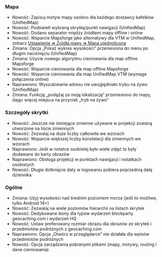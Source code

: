### Mapa
- Nowość: Zapisuj motyw mapy osobno dla każdego dostawcy kafelków (UnifiedMap)
- Nowość: Podświetl wybraną skrytkę/punkt nawigacji (UnifiedMap)
- Nowość: Dodano separator między źródłami mapy offline i online
- Nowość: Wsparcie Mapsforge jako alternatywy dla VTM w UnifiedMap, zobacz [Ustawienia => Źródła mapy => Mapa ujednolicona](cgeo-setting://useMapsforgeInUnifiedMap)
- Zmiana: Opcja „Pokaż wykres wysokości” przeniesiona do menu po długim naciśnięciu (UnifiedMap)
- Zmiana: Użycie nowego algorytmu cieniowania dla map offline Mapsforge
- Nowość: Wsparcie cieniowania dla map offline Mapsforge
- Nowość: Wsparcie cieniowania dla map UnifiedMap VTM (wymaga połączenia online)
- Naprawiono: Wyszukiwanie adresu nie uwzględniało trybu na żywo (UnifiedMap)
- Zmiana: Funkcję „podążaj za moją lokalizacją” przeniesiono do mapy, dając więcej miejsca na przycisk „tryb na żywo”

### Szczegóły skrytki
- Nowość: Jeszcze nie istniejące zmienne używane w projekcji zostaną utworzone na liście zmiennych
- Nowość: Zezwalaj na duże liczby całkowite we wzorach
- Nowość: Wsparcie większej liczby konstelacji dla zmiennych we wzorach
- Naprawiono: Jeśli w notatce osobistej było wiele zdjęć to były dodawane do karty obrazów
- Naprawiono: Obsługa projekcji w punktach nawigacji i notatkach osobistych
- Nowość: Długie dotknięcie daty w logowaniu pobiera poprzednią datę dziennika

### Ogólne
- Zmiana: Użyj wysokości nad średnim poziomem morza (jeśli to możliwe, tylko Android 14+)
- Nowość: Zezwalaj na wiele poziomów hierarchii na listach skrytek
- Nowość: Dedykowane ikony dla typów wydarzeń blockparty geocaching.com i wydarzeń HQ
- Nowość: Ustaw preferowany rozmiar obrazu dla obrazów ze skrytek i przedmiotów podróżnych z geocaching.com
- Naprawiono: Opcja „Otwórz w przeglądarce” nie działała dla wpisów przedmiotów podróżnych
- Nowość: Opcja zarządzania pobranymi plikami (mapy, motywy, routing i dane cieniowania)
